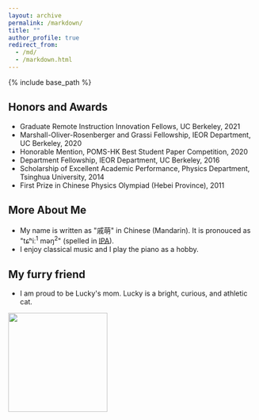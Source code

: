 ```yaml
---
layout: archive
permalink: /markdown/
title: ""
author_profile: true
redirect_from: 
  - /md/
  - /markdown.html
---
```

{% include base_path %} 

## Honors and Awards
* Graduate Remote Instruction Innovation Fellows, UC Berkeley, 2021
* Marshall-Oliver-Rosenberger and Grassi Fellowship, IEOR Department, UC Berkeley, 2020   
* Honorable Mention, POMS-HK Best Student Paper Competition, 2020
* Department Fellowship, IEOR Department, UC Berkeley, 2016
* Scholarship of Excellent Academic Performance, Physics Department, Tsinghua University, 2014
* First Prize in Chinese Physics Olympiad (Hebei Province), 2011

## More About Me
* My name is written as "戚萌" in Chinese (Mandarin). It is pronouced as "tɕʰiː<sup>1</sup> məŋ<sup>2</sup>" (spelled in [IPA](https://en.wikipedia.org/wiki/International_Phonetic_Alphabet)). 
* I enjoy classical music and I play the piano as a hobby.

## My furry friend
* I am proud to be Lucky's mom. Lucky is a bright, curious, and athletic cat. 
<p>
<img src="/images/lucky1.png" width="200" />
</p>


